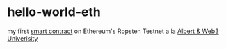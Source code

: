 # hello-world-eth

my first [smart contract](https://ropsten.etherscan.io/address/0xcb038689d805a8bf88103f6f3c088353d12cc5e7) on Ethereum's Ropsten Testnet a la [Albert & Web3 Univerisity](https://www.web3.university/article/hello-world-smart-contract)